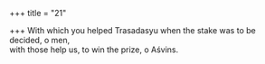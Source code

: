 +++
title = "21"

+++
With which you helped Trasadasyu when the stake was to be  
decided, o men,  
with those help us, to win the prize, o Aśvins.  
